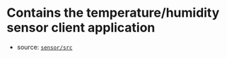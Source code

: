 # Contains the temperature/humidity sensor client application

- source: [`sensor/src`](https://github.com/dieboljo/thermonitor/tree/master/rs/sensor/src)
